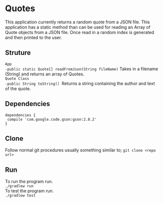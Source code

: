 # Quotes

This application currently returns a random quote from a JSON file.  This application has a static method than can be used for reading an Array of Quote objects from a JSON file.  Once read in a random index is generated and then printed to the user.

## Struture
```App```   
```-public static Quote[] readFromJson(String fileName)``` Takes in a filename (String) and returns an array of Quotes.  
```Quote Class```    
  ```-public String toString() ```Returns a string containing the author and text of the quote.  

## Dependencies
```
dependencies {
 compile 'com.google.code.gson:gson:2.8.2'
}
```
## Clone

Follow normal git procedures usually something similar to;
```git clone <repo url>```

## Run
To run the program run.  
```./gradlew run```  
To test the program run.  
```./gradlew test```  
